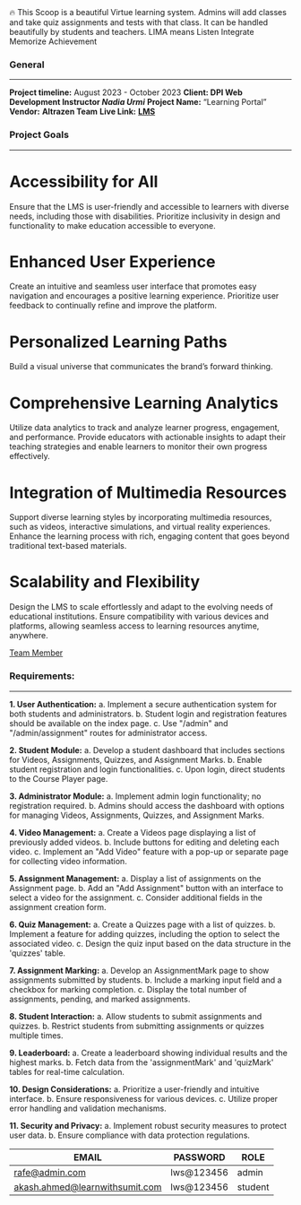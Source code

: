<aside>
🔥 This Scoop is a beautiful Virtue learning system. Admins will add classes and take quiz assignments and tests with that class. It can be handled beautifully by students and teachers. LIMA means Listen Integrate Memorize Achievement

</aside>

### General

---

**Project timeline:** August 2023 - October 2023
**Client: DPI Web Development Instructor *Nadia Urmi***
**Project Name:** “Learning Portal”
**Vendor:** **Altrazen Team**
**Live Link:** [**LMS**](https://learning-portal-rafeuddaraj.netlify.app)

### Project Goals

---

# **Accessibility for All**

Ensure that the LMS is user-friendly and accessible to learners with diverse needs, including those with disabilities. Prioritize inclusivity in design and functionality to make education accessible to everyone.

# **Enhanced User Experience**

Create an intuitive and seamless user interface that promotes easy navigation and encourages a positive learning experience. Prioritize user feedback to continually refine and improve the platform.

# **Personalized Learning Paths**

Build a visual universe that communicates the brand’s forward thinking.

# **Comprehensive Learning Analytics**

Utilize data analytics to track and analyze learner progress, engagement, and performance. Provide educators with actionable insights to adapt their teaching strategies and enable learners to monitor their own progress effectively.

# **Integration of Multimedia Resources**

Support diverse learning styles by incorporating multimedia resources, such as videos, interactive simulations, and virtual reality experiences. Enhance the learning process with rich, engaging content that goes beyond traditional text-based materials.

# **Scalability and Flexibility**

Design the LMS to scale effortlessly and adapt to the evolving needs of educational institutions. Ensure compatibility with various devices and platforms, allowing seamless access to learning resources anytime, anywhere.

[Team Member](https://www.notion.so/1adf33741a6d4ecf8ae9efcb0bcd9467?pvs=21)

### Requirements:

---

**1. User Authentication:**
a. Implement a secure authentication system for both students and administrators.
b. Student login and registration features should be available on the index page.
c. Use "/admin" and "/admin/assignment" routes for administrator access.

**2. Student Module:**
a. Develop a student dashboard that includes sections for Videos, Assignments, Quizzes, and Assignment Marks.
b. Enable student registration and login functionalities.
c. Upon login, direct students to the Course Player page.

**3. Administrator Module:**
a. Implement admin login functionality; no registration required.
b. Admins should access the dashboard with options for managing Videos, Assignments, Quizzes, and Assignment Marks.

**4. Video Management:**
a. Create a Videos page displaying a list of previously added videos.
b. Include buttons for editing and deleting each video.
c. Implement an "Add Video" feature with a pop-up or separate page for collecting video information.

**5. Assignment Management:**
a. Display a list of assignments on the Assignment page.
b. Add an "Add Assignment" button with an interface to select a video for the assignment.
c. Consider additional fields in the assignment creation form.

**6. Quiz Management:**
a. Create a Quizzes page with a list of quizzes.
b. Implement a feature for adding quizzes, including the option to select the associated video.
c. Design the quiz input based on the data structure in the 'quizzes' table.

**7. Assignment Marking:**
a. Develop an AssignmentMark page to show assignments submitted by students.
b. Include a marking input field and a checkbox for marking completion.
c. Display the total number of assignments, pending, and marked assignments.

**8. Student Interaction:**
a. Allow students to submit assignments and quizzes.
b. Restrict students from submitting assignments or quizzes multiple times.

**9. Leaderboard:**
a. Create a leaderboard showing individual results and the highest marks.
b. Fetch data from the 'assignmentMark' and 'quizMark' tables for real-time calculation.

**10. Design Considerations:**
a. Prioritize a user-friendly and intuitive interface.
b. Ensure responsiveness for various devices.
c. Utilize proper error handling and validation mechanisms.

**11. Security and Privacy:**
a. Implement robust security measures to protect user data.
b. Ensure compliance with data protection regulations.

| EMAIL | PASSWORD | ROLE |
| --- | --- | --- |
| rafe@admin.com | lws@123456 | admin |
| akash.ahmed@learnwithsumit.com | lws@123456 | student |
